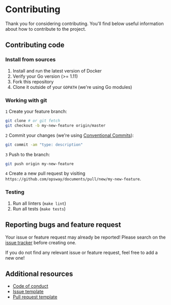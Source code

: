 # Contributing

Thank you for considering contributing. You'll find below useful information about how to contribute to the project.

## Contributing code

### Install from sources

1. Install and run the latest version of Docker
2. Verify your Go version (>= 1.11)
3. Fork this repository
4. Clone it outside of your `GOPATH` (we're using Go modules)

### Working with git

`1` Create your feature branch:
 
```bash
git clone # or git fetch 
git checkout -b my-new-feature origin/master
```

`2` Commit your changes (we're using [Conventional Commits](https://www.conventionalcommits.org)):

```bash
git commit -am "type: description"
```

`3` Push to the branch:

```bash
git push origin my-new-feature
```

`4` Create a new pull request by visiting `https://github.com/opsway/documents/pull/new/my-new-feature`.

### Testing

1. Run all linters (`make lint`)
2. Run all tests (`make tests`)

## Reporting bugs and feature request

Your issue or feature request may already be reported!
Please search on the [issue tracker](../../../issues) before creating one.

If you do not find any relevant issue or feature request, feel free to
add a new one!

## Additional resources

* [Code of conduct](code_of_conduct.md)
* [Issue template](issue_template.md)
* [Pull request template](pull_request_template.md)
